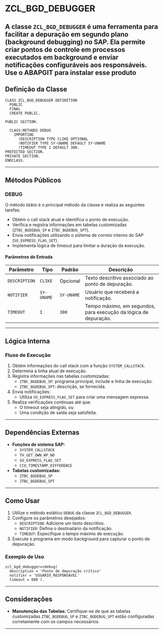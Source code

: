 # ZCL_BGD_DEBUGGER

A classe `ZCL_BGD_DEBUGGER` é uma ferramenta para facilitar a depuração em segundo plano (background debugging) no SAP. Ela permite criar pontos de controle em processos executados em background e enviar notificações configuráveis aos responsáveis.
Use o ABAPGIT para instalar esse produto
---

## Definição da Classe

```abap
CLASS ZCL_BGD_DEBUGGER DEFINITION
  PUBLIC
  FINAL
  CREATE PUBLIC.

PUBLIC SECTION.

  CLASS-METHODS DEBUG
    IMPORTING
      !DESCRIPTION TYPE CLIKE OPTIONAL
      !NOTIFIER TYPE SY-UNAME DEFAULT SY-UNAME
      !TIMEOUT TYPE I DEFAULT 300.
PROTECTED SECTION.
PRIVATE SECTION.
ENDCLASS.
```

---

## Métodos Públicos

### DEBUG

O método `DEBUG` é o principal método da classe e realiza as seguintes tarefas:

- Obtém o call stack atual e identifica o ponto de execução.
- Verifica e registra informações em tabelas customizadas (`ZTBC_BGDEBUG_SP` e `ZTBC_BGDEBUG_SPT`).
- Envia notificações utilizando o sistema de correio interno do SAP (`SO_EXPRESS_FLAG_SET`).
- Implementa lógica de timeout para limitar a duração da execução.

#### Parâmetros de Entrada

| Parâmetro     | Tipo       | Padrão     | Descrição                                                                                     |
|---------------|------------|------------|---------------------------------------------------------------------------------------------|
| `DESCRIPTION` | `CLIKE`    | Opcional   | Texto descritivo associado ao ponto de depuração.                                            |
| `NOTIFIER`    | `SY-UNAME` | `SY-UNAME` | Usuário que receberá a notificação.                                                         |
| `TIMEOUT`     | `I`        | `300`      | Tempo máximo, em segundos, para execução da lógica de depuração.                            |

---

## Lógica Interna

### Fluxo de Execução

1. Obtém informações do call stack com a função `SYSTEM_CALLSTACK`.
2. Determina a linha atual de execução.
3. Registra informações nas tabelas customizadas:
   - `ZTBC_BGDEBUG_SP`: programa principal, include e linha de execução.
   - `ZTBC_BGDEBUG_SPT`: descrição, se fornecida.
4. Envia notificações:
   - Utiliza `SO_EXPRESS_FLAG_SET` para criar uma mensagem expressa.
5. Realiza verificações contínuas até que:
   - O timeout seja atingido, ou
   - Uma condição de saída seja satisfeita.

---

## Dependências Externas

- **Funções de sistema SAP:**
  - `SYSTEM_CALLSTACK`
  - `TH_GET_OWN_WP_NO`
  - `SO_EXPRESS_FLAG_SET`
  - `CCU_TIMESTAMP_DIFFERENCE`
- **Tabelas customizadas:**
  - `ZTBC_BGDEBUG_SP`
  - `ZTBC_BGDEBUG_SPT`

---

## Como Usar

1. Utilize o método estático `DEBUG` da classe `ZCL_BGD_DEBUGGER`.
2. Configure os parâmetros desejados:
   - `DESCRIPTION`: Adicione um texto descritivo.
   - `NOTIFIER`: Defina o destinatário da notificação.
   - `TIMEOUT`: Especifique o tempo máximo de execução.
3. Execute o programa em modo background para capturar o ponto de depuração.

### Exemplo de Uso

```abap
zcl_bgd_debugger=>debug(
  description = 'Ponto de depuração crítico'
  notifier = 'USUARIO_RESPONSAVEL'
  timeout = 600 ).
```

---

## Considerações

- **Manutenção das Tabelas:** Certifique-se de que as tabelas customizadas `ZTBC_BGDEBUG_SP` e `ZTBC_BGDEBUG_SPT` estão configuradas corretamente com os campos necessários.

---

